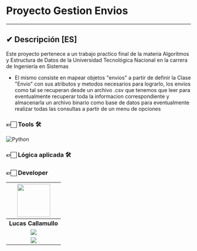 
# Proyecto Gestion Envios
<hr>

## ✔ Descripción [ES]

Este proyecto pertenece a un trabajo practico final de la materia Algoritmos y Estructura de Datos de la Universidad Tecnológica Nacional en la carrera de Ingeniería en Sistemas
- El mismo consiste en mapear objetos "envios" a partir de definir la Clase "Envio" con sus atributos y metodos necesarios para lograrlo, los envios como tal se recuperan desde un archivo .csv que tenemos que leer para eventualmente recuperar toda la informacion correspondiente y almacenarla un archivo binario como base de datos para eventualmente realizar todas las consultas a partir de un menu de opciones

### 👉🏻 Tools 🛠️
![Python](https://img.shields.io/badge/python-%2314354C.svg?style=for-the-badge&logo=python&logoColor=white)

### 👉🏻 Lógica aplicada 🛠️


### 👉🏻 Developer
| <img src="https://media.licdn.com/dms/image/v2/C4D03AQGpdRZhfOFJbw/profile-displayphoto-shrink_800_800/profile-displayphoto-shrink_800_800/0/1598037671414?e=1730332800&v=beta&t=jE0LTqLNrvhUGnWoUorSdQJKk2ZTm3AO3CNuf4KcUcI" width=90> |
|:-:|
| **Lucas Callamullo** |
| <a href="https://github.com/LucasCallamullo"> <img src="https://img.shields.io/badge/github-%23121011.svg?&style=for-the-badge&logo=github&logoColor=white"/></a> |
| <a href="https://www.linkedin.com/in/lucas-callamullo/"> <img src="https://img.shields.io/badge/linkedin%20-%230077B5.svg?&style=for-the-badge&logo=linkedin&logoColor=white"/></a> | 


